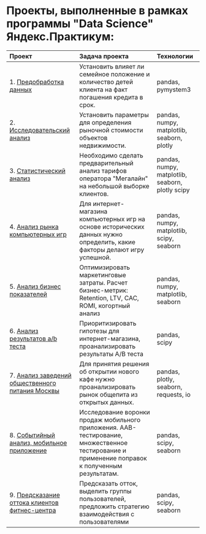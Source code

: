 # Проекты, выполненные в рамках программы "Data Science" Яндекс.Практикум:

| Проект                          | Задача проекта                                                 | Технологии|
|:------------------------------|:-------------------------------------------------------------|:--------|
| 1. [Предобработка данных](https://github.com/IvanLebedevdDS/yandex-practicum-projects/tree/main/Проект%202%20Исследование%20надежности%20заемщиков)| Установить влияет ли семейное положение и количество детей клиента на факт погашения кредита в срок.| pandas, pymystem3|
| 2. [Исследовательский анализ](https://github.com/IvanLebedevdDS/yandex-practicum-projects/tree/main/Проект%203%20Анализ%20рынка%20недвижимости)| Установить параметры для определения рыночной стоимости объектов недвижимости.| pandas, numpy, matplotlib, seaborn, plotly|
| 3. [Статистический анализ](https://github.com/IvanLebedevdDS/yandex-practicum-projects/tree/main/Проект%204%20Перспективный%20тариф%20для%20оператора)| Необходимо сделать предварительный анализ тарифов оператора "Мегалайн" на небольшой выборке клиентов.| pandas, numpy, matplotlib, seaborn, plotly scipy|
| 4. [Анализ рынка компьютерных игр](https://github.com/pocketmehdi/yandex-praktikum-projects/tree/master/4.%20Video%20games%20market%20analysis)| Для интернет-магазина компьютерных игр на основе исторических данных нужно определить, какие факторы делают игру успешной.| pandas, numpy, matplotlib, scipy, seaborn|
| 5. [Анализ бизнес показателей](https://github.com/pocketmehdi/yandex-praktikum-projects/tree/master/5.%20Marketing_analysis)| Оптимизировать маркетинговые затраты. Расчет бизнес-метрик: Retention, LTV, CAC, ROMI, когортный анализ  |pandas, numpy, matplotlib, seaborn|
| 6. [Анализ результатов a/b теста](https://github.com/pocketmehdi/yandex-praktikum-projects/tree/master/6.%20A:B%20tests)| Приоритизировать гипотезы для интернет-магазина, проанализировать результаты A/B теста|pandas, scipy|
| 7. [Анализ заведений общественного питания Москвы](https://github.com/pocketmehdi/yandex-praktikum-projects/tree/master/7.%20Visualization)| Для принятия решения об открытии нового кафе нужно проанализировать рынок общепита из открытых данных.| pandas, plotly, seaborn, requests, io|
| 8. [Событийный анализ, мобильное приложение](https://github.com/pocketmehdi/yandex-praktikum-projects/tree/master/8.%20Mobile%20app%20event%20analysis)| Исследование воронки продаж мобильного приложения. ААВ-тестирование, множественное тестирование и применение поправок к полученным результатам.| pandas, scipy, seaborn|
| 9. [Предсказание оттока клиентов фитнес-центра](https://github.com/pocketmehdi/yandex-praktikum-projects/tree/master/9.%20ML_churn_model)| Предсказать отток, выделить группы пользователей, предложить стратегию взаимодействия с пользователями|pandas, scipy, seaborn|
